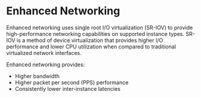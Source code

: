 # Enhanced Networking

Enhanced networking uses single root I/O virtualization \(SR-IOV\) to provide high-performance networking capabilities on supported instance types. SR-IOV is a method of device virtualization that provides higher I/O performance and lower CPU utilization when compared to traditional virtualized network interfaces. 

Enhanced networking provides: 

* Higher bandwidth
* Higher packet per second \(PPS\) performance
* Consistently lower inter-instance latencies

